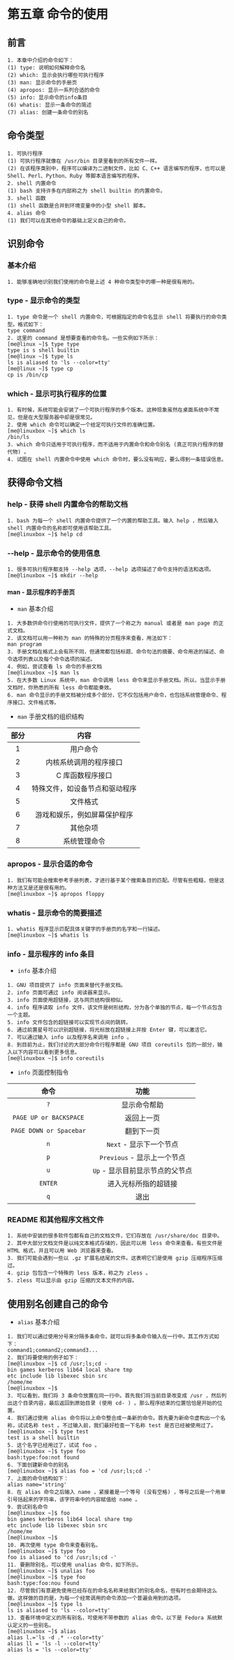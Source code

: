 # 第五章 命令的使用
## 前言
```
1. 本章中介绍的命令如下：
(1) type: 说明如何解释命令名
(2) which: 显示会执行哪些可执行程序
(3) man: 显示命令的手册页
(4) apropos: 显示一系列合适的命令
(5) info: 显示命令的info条目
(6) whatis: 显示一条命令的简述
(7) alias: 创建一条命令的别名
```

## 命令类型
```
1. 可执行程序
(1) 可执行程序就像在 /usr/bin 目录里看到的所有文件一样。
(2) 在该程序类别中，程序可以编译为二进制文件，比如 C、C++ 语言编写的程序，也可以是 Shell、Perl、Python、Ruby 等脚本语言编写的程序。
2. shell 内置命令
(1) bash 支持许多在内部称之为 shell builtin 的内置命令。
3. shell 函数
(1) shell 函数是合并到环境变量中的小型 shell 脚本。
4. alias 命令
(1) 我们可以在其他命令的基础上定义自己的命令。
```

## 识别命令
### 基本介绍
```
1. 能够准确地识别我们使用的命令是上述 4 种命令类型中的哪一种是很有用的。
```

### type - 显示命令的类型
```
1. type 命令是一个 shell 内置命令，可根据指定的命令名显示 shell 将要执行的命令类型。格式如下：
type command
2. 这里的 command 是想要查看的命令名。一些实例如下所示：
[me@linux ~]$ type type
type is s shell builtin
[me@linux ~]$ type ls
ls is aliased to 'ls --color=tty'
[me@linux ~]$ type cp
cp is /bin/cp
```

### which - 显示可执行程序的位置
```
1. 有时候，系统可能会安装了一个可执行程序的多个版本。这种现象虽然在桌面系统中不常见，但是在大型服务器中却是很常见。
2. 使用 which 命令可以确定一个给定可执行文件的准确位置。
[me@linuxbox ~]$ which ls
/bin/ls
3. which 命令只适用于可执行程序，而不适用于内置命令和命令别名 (真正可执行程序的替代物) 。
4. 试图在 shell 内置命令中使用 which 命令时，要么没有响应，要么得到一条错误信息。
```

## 获得命令文档
### help - 获得 shell 内置命令的帮助文档
```
1. bash 为每一个 shell 内置命令提供了一个内置的帮助工具。输入 help ，然后输入 shell 内置命令的名称即可使用该帮助工具。
[me@linuxbox ~]$ help cd
```

### --help - 显示命令的使用信息
```
1. 很多可执行程序都支持 --help 选项，--help 选项描述了命令支持的语法和选项。
[me@linuxbox ~]$ mkdir --help
```

#### man - 显示程序的手册页
- `man` 基本介绍
```
1. 大多数供命令行使用的可执行文件，提供了一个称之为 manual 或者是 man page 的正式文档。
2. 该文档可以用一种称为 man 的特殊的分页程序来查看，用法如下：
man program
3. 手册文档在格式上会有所不同，但通常都包括标题、命令句法的摘要、命令用途的描述、命令选项列表以及每个命令选项的描述。
4. 例如，尝试查看 ls 命令的手册文档
[me@linuxbox ~]$ man ls
5. 在大多数 Linux 系统中，man 命令调用 less 命令来显示手册文档。所以，当显示手册文档时，你熟悉的所有 less 命令都能奏效。
6. man 命令显示的手册文档被分成多个部分，它不仅包括用户命令，也包括系统管理命令、程序接口、文件格式等。
```
- `man` 手册文档的组织结构

|部分|内容|
|:--:|:--:|
|1|用户命令|
|2|内核系统调用的程序接口|
|3|C 库函数程序接口|
|4|特殊文件，如设备节点和驱动程序|
|5|文件格式|
|6|游戏和娱乐，例如屏幕保护程序|
|7|其他杂项|
|8|系统管理命令|

### apropos - 显示合适的命令
```
1. 我们有可能会搜索参考手册列表，才进行基于某个搜索条目的匹配。尽管有些粗糙，但是这种方法又是还是很有用的。
[me@linuxbox ~]$ apropos floppy
```

### whatis - 显示命令的简要描述
```
1. whatis 程序显示匹配具体关键字的手册页的名字和一行描述。
[me@linuxbox ~]$ whatis ls
```

### info - 显示程序的 info 条目
- `info` 基本介绍
```
1. GNU 项目提供了 info 页面来替代手册文档。
2. info 页面可通过 info 阅读器来显示。
3. info 页面使用超链接，这与网页结构很相似。
4. info 程序读取 info 文件，该文件是树形结构，分为各个单独的节点，每一个节点包含一个主题。
5. info 文件包含的超链接可以实现节点间的跳转。
6. 通过前置星号可以识别超链接，将光标放在超链接上并按 Enter 键，可以激活它。
7. 可以通过输入 info 以及程序名来调用 info 。
8. 到目前为止，我们讨论的大部分命令行程序都是 GNU 项目 coreutils 包的一部分，输入以下内容可以看到更多信息。
[me@linuxbox ~]$ info coreutils
```
- `info` 页面控制指令

|命令|功能|
|:--:|:--:|
|`?`|显示命令帮助|
|`PAGE UP or BACKSPACE`|返回上一页|
|`PAGE DOWN or Spacebar`|翻到下一页|
|`n`|`Next` - 显示下一个节点|
|`p`|`Previous` - 显示上一个节点|
|`u`|`Up` - 显示目前显示节点的父节点|
|`ENTER`|进入光标所指的超链接|
|`q`|退出|

### README 和其他程序文档文件
```
1. 系统中安装的很多软件包都有自己的文档文件，它们存放在 /usr/share/doc 目录中。
2. 其中大部分文档文件是以纯文本格式存储的，因此可以用 less 命令来查看。有些文件是 HTML 格式，并且可以用 Web 浏览器来查看。
3. 我们可能会遇到一些以 .gz 扩展名结尾的文件。这表明它们是使用 gzip 压缩程序压缩过。
4. gzip 包包含一个特殊的 less 版本，称之为 zless 。
5. zless 可以显示由 gzip 压缩的文本文件的内容。
```

## 使用别名创建自己的命令
- `alias` 基本介绍
```
1. 我们可以通过使用分号来分隔多条命令，就可以将多条命令输入在一行中。其工作方式如下：
command1;command2;command3...
2. 我们将要使用的例子如下：
[me@linuxbox ~]$ cd /usr;ls;cd -
bin games kerberos lib64 local share tmp
etc include lib libexec sbin src
/home/me
[me@linuxbox ~]$
3. 可以看到，我们将 3 条命令放置在同一行中。首先我们将当前目录改变成 /usr ，然后列出这个目录内容，最后返回到原始目录 (使用 cd- ) 。那么程序结束的位置恰恰是开始的位置。
4. 我们通过使用 alias 命令将以上命令整合成一条新的命令。首先要为新命令虚构出一个名称，试试名称 test 。不过输入前，我们最好检查一下名称 test 是否已经被使用过了。
[me@linuxbox ~]$ type test
test is a shell builtin
5. 这个名字已经用过了，试试 foo 。
[me@linuxbox ~]$ type foo
bash:type:foo:not found
6. 下面创建新命令的别名
[me@linuxbox ~]$ alias foo = 'cd /usr;ls;cd -'
7. 上面的命令结构如下：
alias name='string'
8. 在 alias 命令之后输入 name ，紧接着是一个等号 (没有空格) ，等号之后是一个用单引号括起来的字符串，该字符串中的内容赋值给 name 。
9. 尝试别名命令
[me@linuxbox ~]$ foo
bin games kerberos lib64 local share tmp
etc include lib libexec sbin src
/home/me
[me@linuxbox ~]$
10. 再次使用 type 命令来查看别名。
[me@linuxbox ~]$ type foo
foo is aliased to 'cd /usr;ls;cd -'
11. 要删除别名，可以使用 unalias 命令，如下所示。
[me@linuxbox ~]$ unalias foo
[me@linuxbox ~]$ type foo
bash:type:foo:nou found
12. 尽管我们有意避免使用已经存在的命名名称来给我们的别名命名，但有时也会期待这么做。这样做的目的是，为每一个经常调用的命令添加一个普遍会用到的选项。
[me@linuxbox ~]$ type ls
ls is aliased to 'ls --color=tty'
13. 查看环境中定义的所有别名，可使用不带参数的 alias 命令。以下是 Fedora 系统默认定义的一些别名。
[me@linuxbox ~]$ alias
alias l.='ls -d .* --color=tty'
alias ll = 'ls -l --color=tty'
alias ls = 'ls --color=tty'
```

